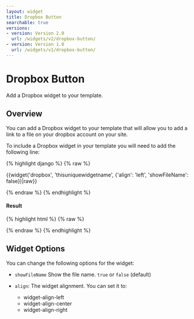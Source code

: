 ```yaml
---
layout: widget
title: Dropbox Button
searchable: true
versions:
- version: Version 2.0
  url: /widgets/v2/dropbox-button/
- version: Version 1.0
  url: /widgets/v1/dropbox-button/
---
```


# Dropbox Button

Add a Dropbox widget to your template.

## Overview

You can add a Dropbox widget to your template that will allow you to add a link to a file on your dropbox account on your site.

To include a Dropbox widget in your template you will need to add the following line:

{% highlight django %}
{% raw %}

  {{widget('dropbox', 'thisuniquewidgetname', {'align': 'left', 'showFileName': false})|raw}}

{% endraw %}
{% endhighlight %}


<h4>Result</h4>
{% highlight html %}
{% raw %}

  <!-- v2 widget HTML output -->

{% endraw %}
{% endhighlight %}

## Widget Options

You can change the following options for the widget:

* ```showFileName``` Show the file name. ```true``` or ```false``` (default)

* ```align```: The widget alignment. You can set it to:

  * widget-align-left
  * widget-align-center
  * widget-align-right
